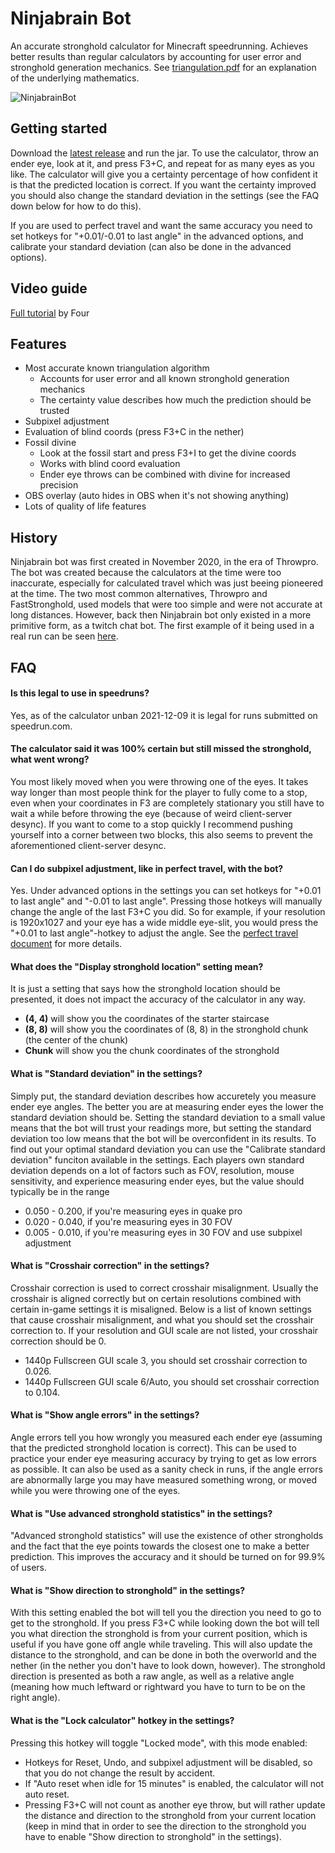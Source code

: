 # Ninjabrain Bot

An accurate stronghold calculator for Minecraft speedrunning. Achieves better results than regular calculators by accounting for user error and stronghold generation mechanics.
See [triangulation.pdf](https://github.com/Ninjabrain1/Ninjabrain-Bot/blob/main/triangulation.pdf) for an explanation of the underlying mathematics.

![NinjabrainBot](https://i.imgur.com/oLJo3Cn.png)

## Getting started

Download the [latest release](https://github.com/Ninjabrain1/Ninjabrain-Bot/releases/latest) and run the jar. To use the calculator, throw an ender eye, look at it, and press F3+C, and repeat for as many eyes as you like. The calculator
will give you a certainty percentage of how confident it is that the predicted location is correct. If you want the certainty improved you should also change the standard deviation in the settings (see the FAQ down below for how to do
this).

If you are used to perfect travel and want the same accuracy you need to set hotkeys for "+0.01/-0.01 to last angle" in the advanced options, and calibrate your standard deviation (can also be done in the advanced options).

## Video guide

[Full tutorial](https://www.youtube.com/watch?v=Rx8i7e5lu7g)  by Four

## Features

* Most accurate known triangulation algorithm
    * Accounts for user error and all known stronghold generation mechanics
    * The certainty value describes how much the prediction should be trusted
* Subpixel adjustment
* Evaluation of blind coords (press F3+C in the nether)
* Fossil divine
    * Look at the fossil start and press F3+I to get the divine coords
    * Works with blind coord evaluation
    * Ender eye throws can be combined with divine for increased precision
* OBS overlay (auto hides in OBS when it's not showing anything)
* Lots of quality of life features

## History

Ninjabrain bot was first created in November 2020, in the era of Throwpro. The bot was created because the calculators at the time were too inaccurate, especially for calculated travel which was just beeing pioneered at the time. The two
most common alternatives, Throwpro and FastStronghold, used models that were too simple and were not accurate at long distances. However, back then Ninjabrain bot only existed in a more primitive form, as a twitch chat bot. The first
example of it being used in a real run can be seen [here](https://youtu.be/zK96gjkLTGc?t=880).

## FAQ

#### Is this legal to use in speedruns?

Yes, as of the calculator unban 2021-12-09 it is legal for runs submitted on speedrun.com.

#### The calculator said it was 100% certain but still missed the stronghold, what went wrong?

You most likely moved when you were throwing one of the eyes. It takes way longer than most people think for the player to fully come to a stop, even when your coordinates in F3 are completely stationary you still have to wait a while
before throwing the eye (because of weird client-server desync). If you want to come to a stop quickly I recommend pushing yourself into a corner between two blocks, this also seems to prevent the aforementioned client-server desync.

#### Can I do subpixel adjustment, like in perfect travel, with the bot?

Yes. Under advanced options in the settings you can set hotkeys for "+0.01 to last angle" and "-0.01 to last angle". Pressing those hotkeys will manually change the angle of the last F3+C you did. So for example, if your resolution is
1920x1027 and your eye has a wide middle eye-slit, you would press the "+0.01 to last angle"-hotkey to adjust the angle. See
the [perfect travel document](https://docs.google.com/document/d/1JTMOIiS-Hl6_giEB0IQ5ki7UV-gvUXnNmoxhYoSgEAA/edit#heading=h.agb0mdup7ims) for more details.

#### What does the "Display stronghold location" setting mean?

It is just a setting that says how the stronghold location should be presented, it does not impact the accuracy of the calculator in any way.

* **(4, 4)** will show you the coordinates of the starter staircase
* **(8, 8)** will show you the coordinates of (8, 8) in the stronghold chunk (the center of the chunk)
* **Chunk** will show you the chunk coordinates of the stronghold

#### What is "Standard deviation" in the settings?

Simply put, the standard deviation describes how accuretely you measure ender eye angles. The better you are at measuring ender eyes the lower the standard deviation should be. Setting the standard deviation to a small value means that the
bot will trust your readings more, but setting the standard deviation too low means that the bot will be overconfident in its results. To find out your optimal standard deviation you can use the "Calibrate standard deviation" funciton
available in the settings. Each players own standard deviation depends on a lot of factors such as FOV, resolution, mouse sensitivity, and experience measuring ender eyes, but the value should typically be in the range

* 0.050 - 0.200, if you're measuring eyes in quake pro
* 0.020 - 0.040, if you're measuring eyes in 30 FOV
* 0.005 - 0.010, if you're measuring eyes in 30 FOV and use subpixel adjustment

#### What is "Crosshair correction" in the settings?
Crosshair correction is used to correct crosshair misalignment. Usually the crosshair is aligned correctly but on certain resolutions combined with certain in-game settings it is misaligned. Below is a list of known settings that cause 
crosshair misalignment, and what you should set the crosshair correction to. If your resolution and GUI scale are not listed, your crosshair correction should be 0.
*  1440p Fullscreen GUI scale 3, you should set crosshair correction to 0.026.
*  1440p Fullscreen GUI scale 6/Auto, you should set crosshair correction to 0.104.

#### What is "Show angle errors" in the settings?

Angle errors tell you how wrongly you measured each ender eye (assuming that the predicted stronghold location is correct). This can be used to practice your ender eye measuring accuracy by trying to get as low errors as possible. It can
also be used as a sanity check in runs, if the angle errors are abnormally large you may have measured something wrong, or moved while you were throwing one of the eyes.

#### What is "Use advanced stronghold statistics" in the settings?

"Advanced stronghold statistics" will use the existence of other strongholds and the fact that the eye points towards the closest one to make a better prediction. This improves the accuracy and it should be turned on for 99.9% of users.

#### What is "Show direction to stronghold" in the settings?

With this setting enabled the bot will tell you the direction you need to go to get to the stronghold. If you press F3+C while looking down the bot will tell you what direction the stronghold is from your current position, which is useful
if you have gone off angle while traveling. This will also update the distance to the stronghold, and can be done in both the overworld and the nether (in the nether you don't have to look down, however). The stronghold direction is
presented as
both a raw angle, as well as a relative angle (meaning how much leftward or rightward you have to turn to be on the right angle).

#### What is the "Lock calculator" hotkey in the settings?

Pressing this hotkey will toggle "Locked mode", with this mode enabled:

- Hotkeys for Reset, Undo, and subpixel adjustment will be disabled, so that you do not change the result by accident.
- If "Auto reset when idle for 15 minutes" is enabled, the calculator will not auto reset.
- Pressing F3+C will not count as another eye throw, but will rather update the distance and direction to the
  stronghold from your current location (keep in mind that in order to see the direction to the stronghold you have to enable "Show direction to stronghold" in the settings).

